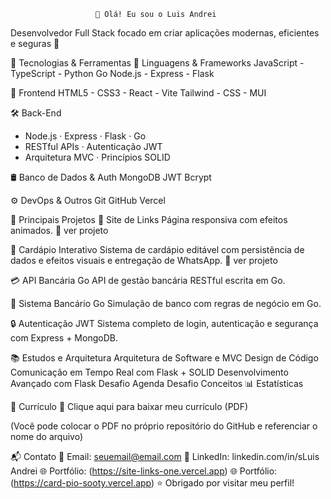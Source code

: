                        👋 Olá! Eu sou o Luis Andrei
   Desenvolvedor Full Stack focado em criar aplicações modernas, eficientes e seguras 🚀

🚀 Tecnologias & Ferramentas
🧠 Linguagens & Frameworks
JavaScript - TypeScript - Python 
Go Node.js - Express - Flask

🎨 Frontend
HTML5 - CSS3 - React - Vite 
Tailwind - CSS - MUI

🛠 Back-End  
- Node.js · Express · Flask · Go  
- RESTful APIs · Autenticação JWT  
- Arquitetura MVC · Princípios SOLID  

🛢 Banco de Dados & Auth
MongoDB JWT Bcrypt

⚙️ DevOps & Outros
Git GitHub Vercel

💼 Principais Projetos
🔗 Site de Links
Página responsiva com efeitos animados.
🔗 ver projeto

🧾 Cardápio Interativo
Sistema de cardápio editável com persistência de dados e efeitos visuais e entregação de WhatsApp. 🔗 ver projeto

💳 API Bancária Go
API de gestão bancária RESTful escrita em Go.

🧱 Sistema Bancário Go
Simulação de banco com regras de negócio em Go.

🔒 Autenticação JWT
Sistema completo de login, autenticação e segurança com Express + MongoDB.

📚 Estudos e Arquitetura
Arquitetura de Software e MVC
Design de Código
Comunicação em Tempo Real com Flask + SOLID
Desenvolvimento Avançado com Flask
Desafio Agenda
Desafio Conceitos
📊 Estatísticas
 
📄 Currículo
📄 Clique aqui para baixar meu currículo (PDF)

(Você pode colocar o PDF no próprio repositório do GitHub e referenciar o nome do arquivo)

📬 Contato
📧 Email: seuemail@email.com
💼 LinkedIn: linkedin.com/in/sLuis Andrei
🌐 Portfólio: (https://site-links-one.vercel.app)
🌐 Portfólio: (https://card-pio-sooty.vercel.app)
⭐ Obrigado por visitar meu perfil!
